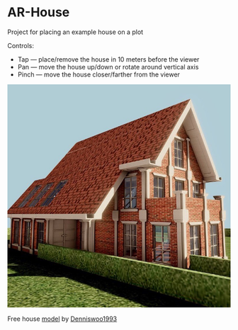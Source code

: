 # AR-House
Project for placing an example house on a plot

Controls:
* Tap — place/remove the house in 10 meters before the viewer
* Pan — move the house up/down or rotate around vertical axis
* Pinch — move the house closer/farther from the viewer

![House picture](https://github.com/dbystruev/AR-House/blob/master/AR%20House/Assets.xcassets/House.imageset/House@3X.jpg?raw=true)

Free house [model](https://www.turbosquid.com/3d-models/free-3ds-mode-dreamhome-architectural-assets/1125654) by [Denniswoo1993](https://www.turbosquid.com/Search/Artists/denniswoo1993)
